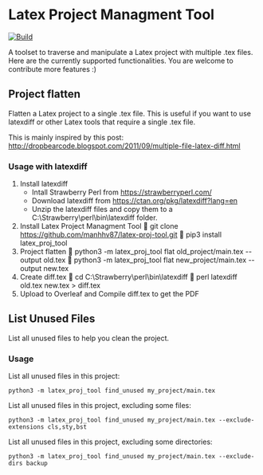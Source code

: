 # Latex Project Managment Tool

[![Build](https://github.com/comaniac/latex-proj-tool/actions/workflows/build.yml/badge.svg)](https://github.com/comaniac/latex-proj-tool/actions/workflows/build.yml)

A toolset to traverse and manipulate a Latex project with multiple .tex files.
Here are the currently supported functionalities. You are welcome to contribute more features :)

## Project flatten

Flatten a Latex project to a single .tex file. This is useful if you want to
use latexdiff or other Latex tools that require a single .tex file.

This is mainly inspired by
this post: http://dropbearcode.blogspot.com/2011/09/multiple-file-latex-diff.html

### Usage with latexdiff

1. Install latexdiff
   - Intall Strawberry Perl from https://strawberryperl.com/ 
   - Download latexdiff from https://ctan.org/pkg/latexdiff?lang=en 
   - Unzip the latexdiff files and copy them to a C:\Strawberry\perl\bin\latexdiff folder.
2.	Install Latex Project Managment Tool
	git clone https://github.com/manhhv87/latex-proj-tool.git 
	pip3 install latex_proj_tool
3.	Project flatten
	python3 -m latex_proj_tool flat old_project/main.tex --output old.tex
	python3 -m latex_proj_tool flat new_project/main.tex --output new.tex
4.	Create diff.tex
	cd C:\Strawberry\perl\bin\latexdiff 
	perl latexdiff old.tex new.tex > diff.tex
5.	Upload to Overleaf and Compile diff.tex to get the PDF


## List Unused Files

List all unused files to help you clean the project.

### Usage

List all unused files in this project:
```
python3 -m latex_proj_tool find_unused my_project/main.tex
```

List all unused files in this project, excluding some files:
```
python3 -m latex_proj_tool find_unused my_project/main.tex --exclude-extensions cls,sty,bst
```

List all unused files in this project, excluding some directories:
```
python3 -m latex_proj_tool find_unused my_project/main.tex --exclude-dirs backup
```
